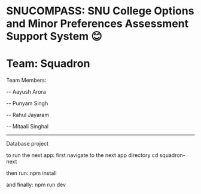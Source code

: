 # SNUCOMPASS: SNU College Options and Minor Preferences Assessment Support System 😊
# Team: Squadron

Team Members:
<p>-- Aayush Arora</p>
<p>-- Punyam Singh</p>
<p>-- Rahul Jayaram</p>
<p>-- Mitaali Singhal</p>


---
Database project


to run the next app:
first navigate to the next app directory
cd squadron-next

then run:
npm install

and finally:
npm run dev
